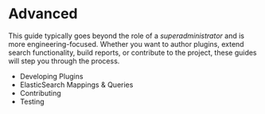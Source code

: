 # Advanced

This guide typically goes beyond the role of a _superadministrator_ and is more engineering-focused. Whether you want to author plugins, extend search functionality, build reports, or contribute to the project, these guides will step you through the process.

* Developing Plugins
* ElasticSearch Mappings & Queries
* Contributing
* Testing




